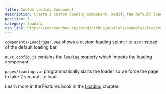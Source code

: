 ```yaml
---
title: Custom Loading Component
description: Create a custom loading component, modify the default loader as well as the spinner for spas
position: 3
category: loading
csb_link: https://codesandbox.io/embed/github/nuxtlabs/examples/tree/master/loading/custom-loading-component?fontsize=14&hidenavigation=1&module=%2Fcomponents%2FLoadingBar.vue&theme=dark&view=editor
---
```


<example-intro></example-intro>

`components/LoadingBar.vue` shows a custom loading spinner to use instead of the default loading bar.

`nuxt.config.js` contains the `loading` property which imports the loading component

`pages/loading.vue` programmatically starts the loader so we force the page to take 2 seconds to load

<base-alert type="next">

Learn more in the Features book in the [Loading](/docs/2.x/features/loading) chapter.

</base-alert>

<code-sandbox :src="csb_link"></code-sandbox>
